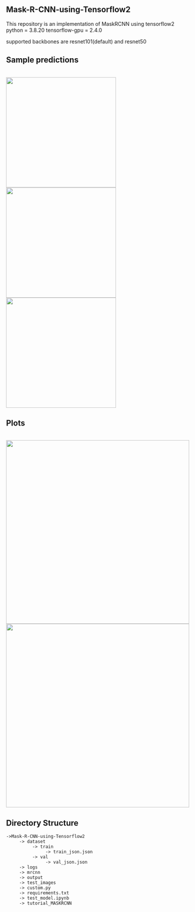 ## Mask-R-CNN-using-Tensorflow2

This repository is an implementation of MaskRCNN using tensorflow2
python = 3.8.20
tensorflow-gpu = 2.4.0

supported backbones are resnet101(default) and resnet50

## Sample predictions
</br>
<img src="https://github.com/user-attachments/assets/f0a8a2c4-e307-480b-98bb-7f68c09b552d" width="300">
</br>
<img src="https://github.com/user-attachments/assets/2d2d825e-cb4e-4038-b7bc-9329f4a552f5" width="300">
</br>
<img src="https://github.com/user-attachments/assets/e30f36bb-beb0-4b8a-b4a9-8955ae4a5e6e" width="300">

## Plots
</br>
<img src="https://github.com/user-attachments/assets/133740bb-63af-416d-b061-d719a98a763a" width="500">
</br>
<img src="https://github.com/user-attachments/assets/73c7e83f-1d52-4c64-ba08-9bc715016f0c" width="500">

## Directory Structure
```
->Mask-R-CNN-using-Tensorflow2
     -> dataset
          -> train
               -> train_json.json
          -> val
               -> val_json.json
     -> logs
     -> mrcnn
     -> output
     -> test_images
     -> custom.py
     -> requirements.txt
     -> test_model.ipynb
     -> tutorial_MASKRCNN
```
